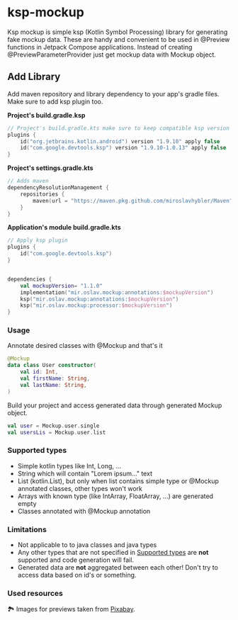# ksp-mockup
Ksp mockup is simple ksp (Kotlin Symbol Processing) library for generating fake mockup data. These are
handy  and convenient to be used in @Preview functions  in Jetpack Compose applications. Instead of 
creating @PreviewParameterProvider just get mockup data with Mockup object.

## Add Library
Add maven repository and library dependency to your app's gradle files. Make sure to add ksp plugin too.

**Project's build.gradle.ksp**
```kotlin
// Project's build.gradle.kts make sure to keep compatible ksp version with your kotlin version 
plugins {
    id("org.jetbrains.kotlin.android") version "1.9.10" apply false
    id("com.google.devtools.ksp") version "1.9.10-1.0.13" apply false
}
```

**Project's settings.gradle.kts**
```kotlin
// Adds maven 
dependencyResolutionManagement {
    repositories {
        maven(url = "https://maven.pkg.github.com/miroslavhybler/Maven")
    }
}
```

**Application's module build.gradle.kts**
```kotlin
// Apply ksp plugin
plugins {
    id("com.google.devtools.ksp")
}


dependencies {
    val mockupVersion= "1.1.0"
    implementation("mir.oslav.mockup:annotations:$mockupVersion")
    ksp("mir.oslav.mockup:annotations:$mockupVersion")
    ksp("mir.oslav.mockup:processor:$mockupVersion")
}
```

### Usage
Annotate desired classes with @Mockup and that's it

```kotlin
@Mockup
data class User constructor(
    val id: Int,
    val firstName: String,
    val lastName: String,
)
```

Build your project and access generated data through generated Mockup object.

```kotlin
val user = Mockup.user.single
val usersLis = Mockup.user.list
```

### Supported types
- Simple kotlin types like Int, Long, ...
- String which will contain "Lorem ipsum..." text
- List (kotlin.List), but only when list contains simple type or @Mockup annotated classes, other types won't work
- Arrays with known type (like IntArray, FloatArray, ...) are generated empty
- Classes annotated with @Mockup annotation

### Limitations 
- Not applicable to to java classes and java types
- Any other types that are not specified in [Supported types](#Supported-types) are **not** supported and code generation will fail.
- Generated data are **not** aggregated between each other! Don't try to access data based on id's or something.

### Used resources
🏞 Images for previews taken from [Pixabay](https://www.pixabay.com/).